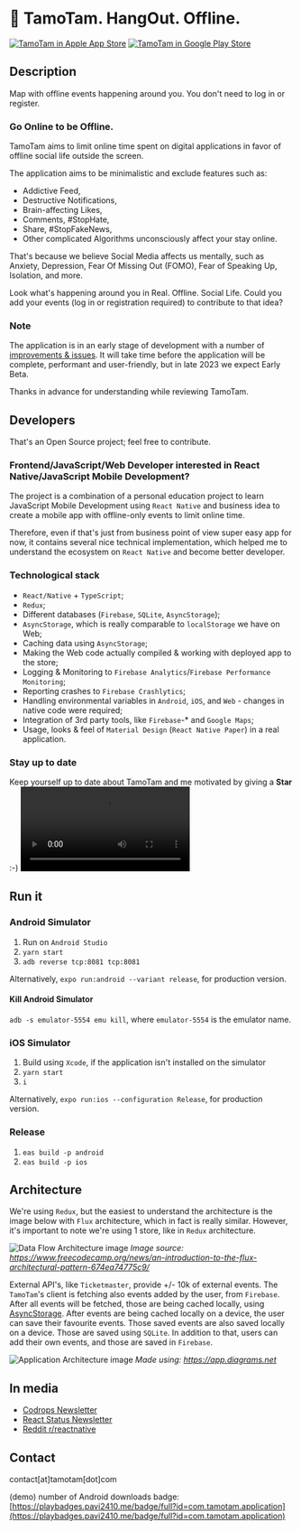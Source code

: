 # 🤙 TamoTam. HangOut. Offline.

[![TamoTam in Apple App Store](docs/AppleAppStoreButton.png)](https://apps.apple.com/pl/app/tamotam-hangout-offline/id1625649957)
[![TamoTam in Google Play Store](docs/GooglePlayStoreButton.png)](https://play.google.com/store/apps/details?id=com.tamotam.application)

## Description

Map with offline events happening around you. You don't need to log in or register.

### Go Online to be Offline.

TamoTam aims to limit online time spent on digital applications in favor of offline social life outside the screen.

The application aims to be minimalistic and exclude features such as:

- Addictive Feed,
- Destructive Notifications,
- Brain-affecting Likes,
- Comments, #StopHate,
- Share, #StopFakeNews,
- Other complicated Algorithms unconsciously affect your stay online.

That's because we believe Social Media affects us mentally, such as Anxiety, Depression, Fear Of Missing Out (FOMO), Fear of Speaking Up, Isolation, and more.

Look what's happening around you in Real. Offline. Social Life.
Could you add your events (log in or registration required) to contribute to that idea?

### Note

The application is in an early stage of development with a number of [improvements & issues](https://github.com/tamotam-com/tamotam-app/issues).
It will take time before the application will be complete, performant and user-friendly, but in late 2023 we expect Early Beta.

Thanks in advance for understanding while reviewing TamoTam.

## Developers

That's an Open Source project; feel free to contribute.

### Frontend/JavaScript/Web Developer interested in React Native/JavaScript Mobile Development?

The project is a combination of a personal education project to learn JavaScript Mobile Development using `React Native` and business idea to create a mobile app with offline-only events to limit online time.

Therefore, even if that's just from business point of view super easy app for now, it contains several nice technical implementation, which helped me to understand the ecosystem on `React Native` and become better developer.

### Technological stack

- `React/Native` + `TypeScript`;
- `Redux`;
- Different databases (`Firebase`, `SQLite`, `AsyncStorage`);
- `AsyncStorage`, which is really comparable to `localStorage` we have on Web;
- Caching data using `AsyncStorage`;
- Making the Web code actually compiled & working with deployed app to the store;
- Logging & Monitoring to `Firebase Analytics`/`Firebase Performance Monitoring`;
- Reporting crashes to `Firebase Crashlytics`;
- Handling environmental variables in `Android`, `iOS`, and `Web` - changes in native code were required;
- Integration of 3rd party tools, like `Firebase`-* and `Google Maps`;
- Usage, looks & feel of `Material Design` (`React Native Paper`) in a real application.

### Stay up to date

Keep yourself up to date about TamoTam and me motivated by giving a **Star** :-)
![Star TamoTam on GitHub](docs/star.mov)

## Run it

### Android Simulator

1. Run on `Android Studio`
2. `yarn start`
3. `adb reverse tcp:8081 tcp:8081`

Alternatively, `expo run:android --variant release`, for production version.

#### Kill Android Simulator

`adb -s emulator-5554 emu kill`, where `emulator-5554` is the emulator name.

### iOS Simulator

1. Build using `Xcode`, if the application isn't installed on the simulator
2. `yarn start`
3. `i`

Alternatively, `expo run:ios --configuration Release`, for production version.

### Release

1. `eas build -p android`
2. `eas build -p ios`

## Architecture

We're using `Redux`, but the easiest to understand the architecture is the image below with `Flux` architecture, which in fact is really similar. However, it's important to note we're using 1 store, like in `Redux` architecture.

![Data Flow Architecture image](docs/dataFlowArchitecture.png)
*Image source: https://www.freecodecamp.org/news/an-introduction-to-the-flux-architectural-pattern-674ea74775c9/*

External API's, like `Ticketmaster`, provide +/- 10k of external events. The `TamoTam`'s client is fetching also events added by the user, from `Firebase`. After all events will be fetched, those are being cached locally, using [AsyncStorage](https://github.com/react-native-async-storage/async-storage). After events are being cached locally on a device, the user can save their favourite events. Those saved events are also saved locally on a device. Those are saved using `SQLite`. In addition to that, users can add their own events, and those are saved in `Firebase`.

![Application Architecture image](docs/applicationArchitecture.svg)
*Made using: https://app.diagrams.net*

## In media

- [Codrops Newsletter](https://tympanus.net/codrops/collective/collective-736/)
- [React Status Newsletter](https://react.statuscode.com/issues/310)
- [Reddit r/reactnative](https://www.reddit.com/r/reactnative/comments/xzcxn8/react_native_typescript_app_with_firebase/)

## Contact

contact[at]tamotam[dot]com

(demo) number of Android downloads badge: [https://playbadges.pavi2410.me/badge/full?id=com.tamotam.application](https://playbadges.pavi2410.me/badge/full?id=com.tamotam.application)
